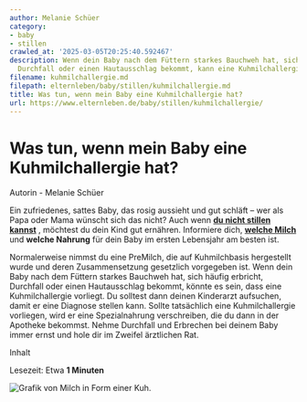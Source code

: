 ```yaml
---
author: Melanie Schüer
category:
- baby
- stillen
crawled_at: '2025-03-05T20:25:40.592467'
description: Wenn dein Baby nach dem Füttern starkes Bauchweh hat, sich häufig erbricht,
  Durchfall oder einen Hautausschlag bekommt, kann eine Kuhmilchallergie vorliegen.
filename: kuhmilchallergie.md
filepath: elternleben/baby/stillen/kuhmilchallergie.md
title: Was tun, wenn mein Baby eine Kuhmilchallergie hat?
url: https://www.elternleben.de/baby/stillen/kuhmilchallergie/
---
```


#  Was tun, wenn mein Baby eine Kuhmilchallergie hat?

Autorin - Melanie Schüer

Ein zufriedenes, sattes Baby, das rosig aussieht und gut schläft – wer als
Papa oder Mama wünscht sich das nicht? Auch wenn **[du nicht stillen
kannst](https://www.elternleben.de/baby/stillen/stillen-klappt-nicht/)** ,
möchtest du dein Kind gut ernähren. Informiere dich, **[welche
Milch](https://www.elternleben.de/baby/babynahrung/babymilch/)** und **welche
Nahrung** für dein Baby im ersten Lebensjahr am besten ist.  
  
Normalerweise nimmst du eine PreMilch, die auf Kuhmilchbasis hergestellt wurde
und deren Zusammensetzung gesetzlich vorgegeben ist. Wenn dein Baby nach dem
Füttern starkes Bauchweh hat, sich häufig erbricht, Durchfall oder einen
Hautausschlag bekommt, könnte es sein, dass eine Kuhmilchallergie vorliegt. Du
solltest dann deinen Kinderarzt aufsuchen, damit er eine Diagnose stellen
kann. Sollte tatsächlich eine Kuhmilchallergie vorliegen, wird er eine
Spezialnahrung verschreiben, die du dann in der Apotheke bekommst. Nehme
Durchfall und Erbrechen bei deinem Baby immer ernst und hole dir im Zweifel
ärztlichen Rat.

Inhalt

Lesezeit: Etwa **1 Minuten**

![Grafik von Milch in Form einer
Kuh.](/fileadmin/_processed_/3/3/csm_Ha__ufige_Fragen_Q_A_Was_tun_wenn_baby_kuhmilchallergie_hat_shutterstock_217030591_KLEIN_912dc478ca.jpg)

